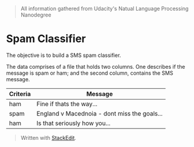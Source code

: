 > All information gathered from Udacity's Natual Language Processing Nanodegree

# Spam Classifier
The objective is to build a SMS spam classifier.

The data comprises of a file that holds two columns. One describes if the message is spam or ham; and the second column, contains the SMS message.

Criteria| Message
-------- | -----
ham| Fine if thats the way...
spam | England v Macednoia - dont miss the goals...
ham | Is that seriously how you...

> Written with [StackEdit](https://stackedit.io/).
<!--stackedit_data:
eyJoaXN0b3J5IjpbLTcyOTE4NDc4NSwxNTA1MjM5MDEzXX0=
-->